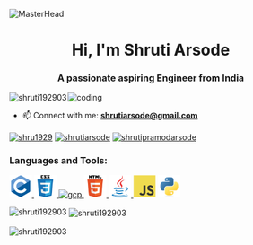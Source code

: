 ![MasterHead](https://www.google.com/imgres?imgurl=https%3A%2F%2Fcamo.githubusercontent.com%2F0850a9b90bf720b08cafe764aea52d8cf2cc7048d4f8080297e8988b76bb08b8%2F68747470733a2f2f7265732e636c6f7564696e6172792e636f6d2f7375706572666f6c696f2f696d6167652f75706c6f61642f76313632303638393937392f36383734373437303733336132663266363932653730363936653639366436373265363336663664326636663732363936373639366536313663373332663633333632663333333332663633333232663633333633333333363333323330363536343635333833323636333036353330363336353634333736343335333733303634363236353333363133313636333332653637363936365f796a756832732e676966&tbnid=Gql8n76CdpGvJM&vet=12ahUKEwiShIGNlIKBAxXKX2wGHXf5BHUQMygcegUIARCqAQ..i&imgrefurl=https%3A%2F%2Fgithub.com%2FElysian01&docid=fuR3iiSP8nXelM&w=1920&h=732&q=animated%20coding%20logo%20%20gif%20for%20github&hl=en&ved=2ahUKEwiShIGNlIKBAxXKX2wGHXf5BHUQMygcegUIARCqAQ.jpg)

<h1 align="center">Hi, I'm Shruti Arsode</h1>
<h3 align="center">A passionate aspiring Engineer from India</h3>
<img align="right" alt="coding" width="400" src="https://cdn.videoplasty.com/animation/chill-coding-programming-lo-fi-animation-stock-animation-21874-1280x720.jpg">

<p align="left"> <img src="https://komarev.com/ghpvc/?username=shruti192903&label=Profile%20views&color=0e75b6&style=flat" alt="shruti192903" /> </p>

- 📫 Connect with me: **shrutiarsode@gmail.com**
<p align="left">
<a href="https://twitter.com/shru1929" target="blank"><img align="center" src="https://raw.githubusercontent.com/rahuldkjain/github-profile-readme-generator/master/src/images/icons/Social/twitter.svg" alt="shru1929" height="30" width="40" /></a>
<a href="https://linkedin.com/in/shrutiarsode" target="blank"><img align="center" src="https://raw.githubusercontent.com/rahuldkjain/github-profile-readme-generator/master/src/images/icons/Social/linked-in-alt.svg" alt="shrutiarsode" height="30" width="40" /></a>
<a href="https://kaggle.com/shrutipramodarsode" target="blank"><img align="center" src="https://raw.githubusercontent.com/rahuldkjain/github-profile-readme-generator/master/src/images/icons/Social/kaggle.svg" alt="shrutipramodarsode" height="30" width="40" /></a>
</p>

<h3 align="left">Languages and Tools:</h3>
<p align="left">
  <p align="left">
<a href="https://www.cprogramming.com/" target="_blank" rel="noreferrer"> <img src="https://raw.githubusercontent.com/devicons/devicon/master/icons/c/c-original.svg" alt="c" width="40" height="40"/> </a><a href="https://www.w3schools.com/css/" target="_blank" rel="noreferrer"> <img src="https://raw.githubusercontent.com/devicons/devicon/master/icons/css3/css3-original-wordmark.svg" alt="css3" width="40" height="40"/> </a> <a href="https://cloud.google.com" target="_blank" rel="noreferrer"> <img src="https://www.vectorlogo.zone/logos/google_cloud/google_cloud-icon.svg" alt="gcp" width="40" height="40"/> </a> <a href="https://www.w3.org/html/" target="_blank" rel="noreferrer"> <img src="https://raw.githubusercontent.com/devicons/devicon/master/icons/html5/html5-original-wordmark.svg" alt="html5" width="40" height="40"/> </a> <a href="https://www.java.com" target="_blank" rel="noreferrer"> <img src="https://raw.githubusercontent.com/devicons/devicon/master/icons/java/java-original.svg" alt="java" width="40" height="40"/> </a><img src="https://raw.githubusercontent.com/devicons/devicon/master/icons/javascript/javascript-original.svg" alt="javascript" width="40" height="40"/> <a href="https://www.python.org" target="_blank" rel="noreferrer"> <img src="https://raw.githubusercontent.com/devicons/devicon/master/icons/python/python-original.svg" alt="python" width="40" height="40"/> </a></p>
  <!-- Add more language and tool icons here -->
</p>

<p><img align="left" src="https://github-readme-stats.vercel.app/api/top-langs?username=shruti192903&show_icons=true&locale=en&layout=compact" alt="shruti192903" /></p>

<p>&nbsp;<img align="center" src="https://github-readme-stats.vercel.app/api?username=shruti192903&show_icons=true&locale=en" alt="shruti192903" /></p>

<p><img align="center" src="https://github-readme-streak-stats.herokuapp.com/?user=shruti192903&" alt="shruti192903" /></p>




